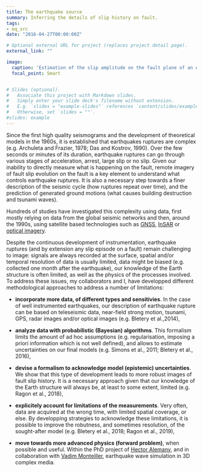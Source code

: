 ```yaml
---
title: The earthquake source
summary: Inferring the details of slip history on fault.
tags:
- eq_src
date: "2016-04-27T00:00:00Z"

# Optional external URL for project (replaces project detail page).
external_link: ""

image:
  caption: 'Estimation of the slip amplitude on the fault plane of an earthquake. Image credit: [**Ragon et al., 2019**]'
  focal_point: Smart


# Slides (optional).
#   Associate this project with Markdown slides.
#   Simply enter your slide deck's filename without extension.
#   E.g. `slides = "example-slides"` references `content/slides/example-slides.md`.
#   Otherwise, set `slides = ""`.
#slides: example
---
```

Since the first high quality seismograms and the development of theoretical models in the
1960s, it is established that earthquakes ruptures are complex (e.g. Archuleta and Frazier,
1978; Das and Kostrov, 1990). Over the few seconds or minutes of its duration, earthquake
ruptures can go through various stages of acceleration, arrest, large slip or no slip. Given our
inability to directly measure what is happening on the fault, remote imagery of fault slip evolution
on the fault is a key element to understand what controls earthquake ruptures. It is also a
necessary step towards a finer description of the seismic cycle (how ruptures repeat over time),
and the prediction of generated ground motions (what causes building destruction and tsunami
waves).

Hundreds of studies have investigated this complexity using data, first mostly relying on data
from the global seismic networks and then, around the 1990s, using satellite based technologies such as
[GNSS](https://www.gsa.europa.eu/european-gnss/what-gnss), [InSAR](https://en.wikipedia.org/wiki/Interferometric_synthetic-aperture_radar) or [optical imagery](http://www.tectonics.caltech.edu/slip_history/spot_coseis/index.html).

Despite the continuous development of instrumentation, earthquake ruptures (and by extension any slip episode on a fault) remain challenging to image:
signals are always recorded at the surface, spatial and/or temporal resolution of data is usually limited,
data might be biased (e.g. collected one month after the earthquake), our knowledge of the Earth structure is often limited, as well as the physics of the 
processes involved.
To address these issues, my collaborators and I, have developped different methodological approaches to address a number of limitations:

* **incorporate more data, of different types and sensitivies**. In the case of well instrumented earthquakes, our description of earthquake rupture can be based on teleseismic data, near-field strong motion, tsunami, GPS, radar images and/or optical images (e.g. Bletery et al.,2014),

* **analyze data with probabilistic (Bayesian) algorithms**. This formalism limits the amount of ad hoc assumptions (e.g. regularisation, imposing a priori information which is not well defined), and allows to estimate uncertainties on our final models (e.g. Simons et al., 2011; Bletery et al., 2016),

* **devise a formalism to acknowledge model (epistemic) uncertainties**. We show that this type of development leads to more robust images of fault slip history. It is a necessary approach given that our knowledge of the Earth structure will always be, at least to some extent, limited (e.g. Ragon et al., 2018),

* **explicitely account for limitations of the measurements**. Very often, data are acquired at the wrong time, with limited spatial coverage, or else. By developping strategies to acknowledge these limitations, it is possible to improve the robutness, and sometimes resolution, of the sought-after model (e.g. Bletery et al., 2018; Ragon et al., 2019),

*  **move towards more advanced physics (forward problem)**, when possible and useful. Within the PhD project of [Hector Alemany](https://www.researchgate.net/profile/Hector_Perez_Alemany), and in collaboration with [Vadim Monteiller](https://www.researchgate.net/profile/Vadim_Monteiller), earthquake wave simulation in 3D complex media.







